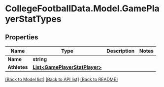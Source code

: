 # CollegeFootballData.Model.GamePlayerStatTypes

## Properties

Name | Type | Description | Notes
------------ | ------------- | ------------- | -------------
**Name** | **string** |  | 
**Athletes** | [**List&lt;GamePlayerStatPlayer&gt;**](GamePlayerStatPlayer.md) |  | 

[[Back to Model list]](../../README.md#documentation-for-models) [[Back to API list]](../../README.md#documentation-for-api-endpoints) [[Back to README]](../../README.md)

